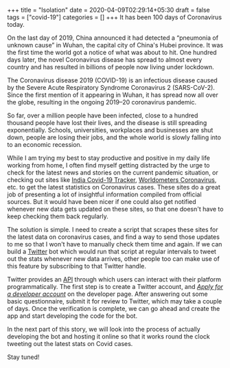 +++
title = "Isolation"
date = 2020-04-09T02:29:14+05:30
draft = false
tags = ["covid-19"]
categories = []
+++
It has been 100 days of Coronavirus today.

On the last day of 2019, China announced it had detected a “pneumonia of unknown cause” in  Wuhan, the capital city of China's Hubei province.
It was the first time the world got a notice of what was about to hit.
One hundred days later, the novel Coronavirus disease has spread to almost every country and has resulted in billions of people now living under lockdown.

The Coronavirus disease 2019 (COVID-19) is an infectious disease caused by the Severe Acute Respiratory Syndrome Coronavirus 2 (SARS-CoV-2). Since the first mention of it appearing in Wuhan, it has spread now all over the globe, resulting in the ongoing 2019–20 coronavirus pandemic.

So far, over a million people have been infected, close to a hundred thousand people have lost their lives, and the disease is still spreading exponentially.
Schools, universities, workplaces and businesses are shut down, people are losing their jobs, and the whole world is slowly falling into to an economic recession.

While I am trying my best to stay productive and positive in my daily life working from home, I often find myself getting distracted by the urge to check for the latest news and stories on the current pandemic situation, or checking out sites like [India Covid-19 Tracker](https://www.covid19india.org), [Worldometers Coronavirus](https://www.worldometers.info/coronavirus/), etc. to get the latest statistics on Coronavirus cases.
These sites do a great job of presenting a lot of insightful information compiled from official sources.
But it would have been nicer if one could also get notified whenever new data gets updated on these sites, so that one doesn't have to keep checking them back regularly.

The solution is simple. I need to create a script that scrapes these sites for the latest data on coronavirus cases, and find a way to send those updates to me so that I won't have to manually check them time and again.
If we can build a [Twitter](https://twitter.com) bot which would run that script at regular intervals to tweet out the stats whenever new data arrives, other people too can make use of this feature by subscribing to that Twitter handle.

Twitter provides an [API](https://developer.twitter.com) through which users can interact with their platform programmatically.
The first step is to create a Twitter account, and _[Apply for a developer account](https://developer.twitter.com/en/apply-for-access)_ on the developer page.
After answering out some basic questionnaire, submit it for review to Twitter, which may take a couple of days.
Once the verification is complete, we can go ahead and create the app and start developing the code for the bot.

In the next part of this story, we will look into the process of actually developing the bot and hosting it online so that it works round the clock tweeting out the latest stats on Covid cases.

Stay tuned!

